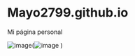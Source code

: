 # Mayo2799.github.io
Mi página personal

![image](https://user-images.githubusercontent.com/54336929/152029438-6c638989-9a9c-4359-96de-937fb3fb548a.png)(![image](https://user-images.githubusercontent.com/54336929/152029508-3e754c51-0954-47d4-b5e7-4ee67f6cd261.png)
)
